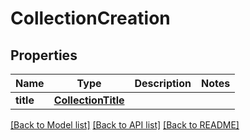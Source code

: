 # CollectionCreation

## Properties
Name | Type | Description | Notes
------------ | ------------- | ------------- | -------------
**title** | [**CollectionTitle**](CollectionTitle.md) |  | 

[[Back to Model list]](../README.md#documentation-for-models) [[Back to API list]](../README.md#documentation-for-api-endpoints) [[Back to README]](../README.md)


